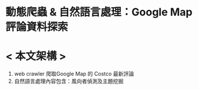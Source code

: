 # 動態爬蟲 &amp; 自然語言處理：Google Map評論資料探索  
# < 本文架構 >
1. web crawler 爬取Google Map 的 Costco 最新評論  
2. 自然語言處理內容包含：風向者偵測及主題挖掘  

